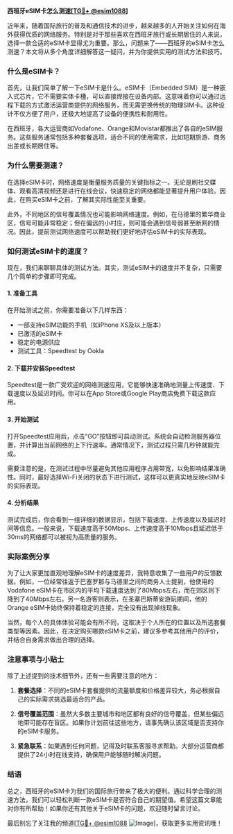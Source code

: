 **西班牙eSIM卡怎么测速[[TG💪+ @esim1088](https://t.me/s/esim1088)]**

近年来，随着国际旅行的普及和通信技术的进步，越来越多的人开始关注如何在海外获得优质的网络服务。特别是对于那些喜欢在西班牙旅行或长期居住的人来说，选择一款合适的eSIM卡显得尤为重要。那么，问题来了——西班牙的eSIM卡怎么测速？本文将从多个角度详细解答这一疑问，并为你提供实用的测试方法和技巧。

### 什么是eSIM卡？

首先，让我们简单了解一下eSIM卡是什么。eSIM卡（Embedded SIM）是一种嵌入式芯片，它不需要实体卡槽，可以直接焊接在设备内部。这意味着你可以通过远程下载的方式激活运营商提供的网络服务，而无需更换传统的物理SIM卡。这种设计不仅方便了用户，还极大地提高了设备的便携性和耐用性。

在西班牙，各大运营商如Vodafone、Orange和Movistar都推出了各自的eSIM服务。这些服务通常包括多种套餐选项，适合不同的使用需求，比如短期旅游、商务出差或长期居住等。

### 为什么需要测速？

在选择eSIM卡时，网络速度是衡量服务质量的关键指标之一。无论是刷社交媒体、观看高清视频还是进行在线会议，快速稳定的网络都能显著提升用户体验。因此，在购买eSIM卡之前，了解其实际性能至关重要。

此外，不同地区的信号覆盖情况也可能影响网络速度。例如，在马德里的繁华商业区，信号可能非常稳定；但在偏远的小村庄，则可能会遇到信号弱甚至断网的情况。因此，提前测试网络速度可以帮助我们更好地评估eSIM卡的实际表现。

### 如何测试eSIM卡的速度？

现在，我们来聊聊具体的测试方法。其实，测试eSIM卡的速度并不复杂，只需要几个简单的步骤即可完成。

#### 1. 准备工具

在开始测试之前，你需要准备以下几样东西：
- 一部支持eSIM功能的手机（如iPhone XS及以上版本）
- 已激活的eSIM卡
- 稳定的电源供应
- 测试工具：Speedtest by Ookla

#### 2. 下载并安装Speedtest

Speedtest是一款广受欢迎的网络测速应用，它能够快速准确地测量上传速度、下载速度以及延迟时间。你可以在App Store或Google Play商店免费下载这款应用。

#### 3. 开始测试

打开Speedtest应用后，点击“GO”按钮即可启动测试。系统会自动检测服务器位置，并计算出当前网络的上下行速率。通常情况下，测试过程只需几秒钟就能完成。

需要注意的是，在测试过程中尽量避免其他应用程序占用带宽，以免影响结果准确性。同时，最好选择Wi-Fi关闭的状态下进行测试，这样可以更真实地反映eSIM卡的实际表现。

#### 4. 分析结果

测试完成后，你会看到一组详细的数据显示，包括下载速度、上传速度以及延迟时间等信息。一般来说，下载速度高于50Mbps、上传速度高于10Mbps且延迟低于30ms的网络都可以被视为高质量的服务。

### 实际案例分享

为了让大家更加直观地理解eSIM卡的速度差异，我特意收集了一些用户的反馈数据。例如，一位经常往返于巴塞罗那与马德里之间的商务人士提到，他使用的Vodafone eSIM卡在市区内的平均下载速度达到了80Mbps左右，而在郊区则下降到了40Mbps左右。另一名游客则表示，在圣塞巴斯蒂安游玩期间，他的Orange eSIM卡始终保持着稳定的连接，完全没有出现掉线现象。

当然，每个人的具体体验可能会有所不同，这取决于个人所在的位置以及所选套餐类型等因素。因此，在决定购买哪款eSIM卡之前，建议多参考其他用户的评价，并结合自身需求做出合理的选择。

### 注意事项与小贴士

除了上述提到的技术细节外，还有一些需要注意的地方：

1. **套餐选择**：不同的eSIM卡套餐提供的流量额度和价格差异较大，务必根据自己的实际需求挑选最适合的产品。
   
2. **信号覆盖范围**：虽然大多数主要城市和地区都有良好的信号覆盖，但某些偏远地带可能存在盲区。如果你计划前往这些地方，请事先确认该区域是否支持你的eSIM卡服务。

3. **紧急联系**：如果遇到任何问题，记得及时联系客服寻求帮助。大部分运营商都提供了24小时在线支持，确保用户能够随时解决问题。

### 结语

总之，西班牙的eSIM卡为我们的国际旅行带来了极大的便利。通过科学合理的测速方法，我们可以轻松判断一款eSIM卡是否符合自己的期望值。希望这篇文章能对你有所帮助！如果你还有其他关于eSIM卡的问题，欢迎随时留言讨论。

最后别忘了关注我的频道[[TG💪+ @esim1088](https://t.me/s/esim1088) ![Image](https://i.postimg.cc/4NQfJmqS/Snipaste-2025-05-13-00-14-12.png)]，获取更多实用资讯哦！